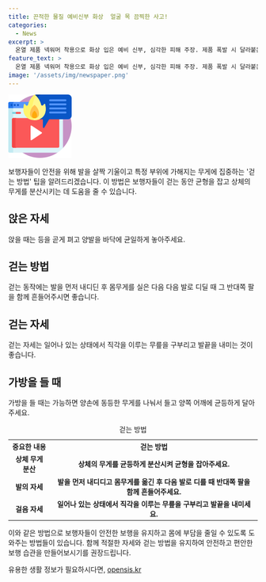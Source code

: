 ```yaml
---
title: 끈적한 물질 예비신부 화상  얼굴 목 끔찍한 사고!
categories:
  - News
excerpt: >
  온열 제품 넥워머 착용으로 화상 입은 예비 신부, 심각한 피해 주장. 제품 폭발 시 달라붙은 뜨거운 물질로 얼굴과 목 화상, 1년 치료 예상. 수입업체는 폭발 위험 알고 있었지만 경고 문구 없었다고 주장. 국내 판매시 안전가이드와 차이, PCM에 대한 안전 기준 부재. 정부 기관은 새로운 물질이라는 이유로 조사 어렵다 주장. 피해자는 손해배상 청구 준비 중.
feature_text: >
  온열 제품 넥워머 착용으로 화상 입은 예비 신부, 심각한 피해 주장. 제품 폭발 시 달라붙은 뜨거운 물질로 얼굴과 목 화상, 1년 치료 예상. 수입업체는 폭발 위험 알고 있었지만 경고 문구 없었다고 주장. 국내 판매시 안전가이드와 차이, PCM에 대한 안전 기준 부재. 정부 기관은 새로운 물질이라는 이유로 조사 어렵다 주장. 피해자는 손해배상 청구 준비 중.
image: '/assets/img/newspaper.png'
---
```


<p><img src="/assets/img/news.png" alt="rentncar 속보" /></p>

<p>보행자들이 안전을 위해 발을 살짝 기울이고 특정 부위에 가해지는 무게에 집중하는 '걷는 방법' 팁을 알려드리겠습니다. 이 방법은 보행자들이 걷는 동안 균형을 잡고 상체의 무게를 분산시키는 데 도움을 줄 수 있습니다.</p>

<h2 data-ke-size="size26">앉은 자세</h2>

<p data-ke-size="size16">앉을 때는 등을 곧게 펴고 양발을 바닥에 균일하게 놓아주세요.</p>

<h2 data-ke-size="size26">걷는 방법</h2>

<p data-ke-size="size16">걷는 동작에는 발을 먼저 내디딘 후 몸무게를 실은 다음 다음 발로 디딜 때 그 반대쪽 팔을 함께 흔들어주시면 좋습니다.</p>

<h2 data-ke-size="size26">걷는 자세</h2>

<p data-ke-size="size16">걷는 자세는 일어나 있는 상태에서 직각을 이루는 무릎을 구부리고 발끝을 내미는 것이 좋습니다.</p>

<h2 data-ke-size="size26">가방을 들 때</h2>

<p data-ke-size="size16">가방을 들 때는 가능하면 양손에 동등한 무게를 나눠서 들고 양쪽 어깨에 균등하게 달아주세요.</p>

<table>
  <caption>걷는 방법</caption>
  <tr>
    <th>중요한 내용</th>
    <th>걷는 방법</th>
  </tr>
  <tr>
    <td style="text-align: center; height: 17px;"><b>상체 무게 분산</b></td>
    <td style="text-align: center; height: 17px;"><b>상체의 무게를 균등하게 분산시켜 균형을 잡아주세요.</b></td>
  </tr>
  <tr>
    <td style="text-align: center; height: 17px;"><b>발의 자세</b></td>
    <td style="text-align: center; height: 17px;"><b>발을 먼저 내디디고 몸무게를 옮긴 후 다음 발로 디를 때 반대쪽 팔을 함께 흔들어주세요.</b></td>
  </tr>
  <tr>
    <td style="text-align: center; height: 17px;"><b>걸음 자세</b></td>
    <td style="text-align: center; height: 17px;"><b>일어나 있는 상태에서 직각을 이루는 무릎을 구부리고 발끝을 내미세요.</b></td>
  </tr>
</table>

<p>이와 같은 방법으로 보행자들이 안전한 보행을 유지하고 몸에 부담을 줄일 수 있도록 도와주는 방법들이 있습니다. 함께 적절한 자세와 걷는 방법을 유지하여 안전하고 편안한 보행 습관을 만들어보시기를 권장드립니다.</p>
유용한 생활 정보가 필요하시다면, <a href="https://opensis.kr" rel="dofollow">opensis.kr</a>


